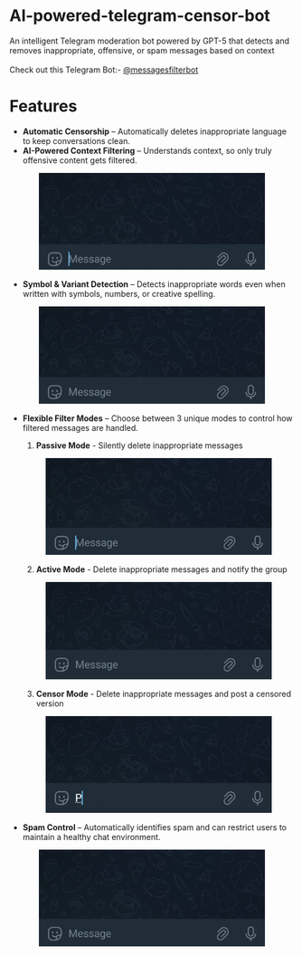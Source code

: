 # AI-powered-telegram-censor-bot
An intelligent Telegram moderation bot powered by GPT-5 that detects and removes inappropriate, offensive, or spam messages based on context
<br><br>
Check out this Telegram Bot:- [@messagesfilterbot](https://t.me/messagesfilterbot)

# Features
- **Automatic Censorship** – Automatically deletes inappropriate language to keep conversations clean.
- **AI-Powered Context Filtering** – Understands context, so only truly offensive content gets filtered.

<p align="center">
  <img src="img/context.gif" alt="context gif" width="400px"/>
</p>

- **Symbol & Variant Detection** – Detects inappropriate words even when written with symbols, numbers, or creative spelling.

<p align="center">
  <img src="img/symbol.gif" alt="symbol gif" width="400px"/>
</p>

- **Flexible Filter Modes** – Choose between 3 unique modes to control how filtered messages are handled.
  1. **Passive Mode** - Silently delete inappropriate messages
    <p align="center">
        <img src="img/passive.gif" alt="passive gif" width="400px"/>
    </p>
    
  2. **Active Mode** - Delete inappropriate messages and notify the group
    <p align="center">
        <img src="img/active.gif" alt="active gif" width="400px"/>
    </p>
    
  3. **Censor Mode** - Delete inappropriate messages and post a censored version
    <p align="center">
        <img src="img/censor.gif" alt="censor gif" width="400px"/>
    </p>
    
- **Spam Control** – Automatically identifies spam and can restrict users to maintain a healthy chat environment.

<p align="center">
  <img src="img/spam.gif" alt="spam gif" width="400px"/>
</p>

